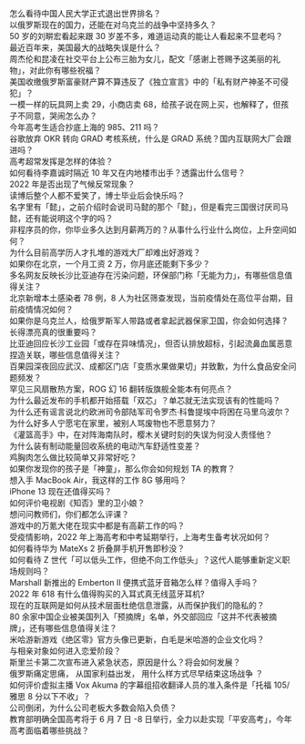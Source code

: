 怎么看待中国人民大学正式退出世界排名？  
以俄罗斯现在的国力，还能在对乌克兰的战争中坚持多久？  
50 岁的刘畊宏看起来跟 30 岁差不多，难道运动真的能让人看起来不显老吗？  
最近百年来，美国最大的战略失误是什么？  
周杰伦和昆凌在社交平台上公布三胎为女儿，配文「感谢上苍赐予这美丽的礼物」，对此你有哪些祝福？  
美国收缴俄罗斯富豪财产算不算违反了《独立宣言》中的「私有财产神圣不可侵犯」？  
一模一样的玩具网上卖 29，小商店卖 68，给孩子说在网上买，也解释了，但孩子不同意，哭闹怎么办？  
今年高考生适合抄底上海的 985、211 吗？  
谷歌放弃 OKR 转向 GRAD 考核系统，什么是 GRAD 系统？国内互联网大厂会跟进吗？  
高考超常发挥是怎样的体验？  
如何看待李嘉诚时隔近 10 年又在内地楼市出手？透露出什么信号？  
2022 年是否出现了气候反常现象？  
读博后整个人都不爱笑了，博士毕业后会快乐吗？  
名字里有「懿」，之前介绍时会说司马懿的那个「懿」，但是看完三国很讨厌司马懿，还有能说明这个字的吗？  
非程序员的你，你毕业多久达到月薪两万的？从事什么行业什么岗位，上升空间如何？  
为什么目前高学历人才扎堆的游戏大厂却难出好游戏？  
如果你在北京，一个月工资 2 万，你月底还能剩下多少？  
多名网友反映长沙比亚迪存在污染问题，环保部门称「无能为力」，有哪些信息值得关注？  
北京新增本土感染者 78 例，8 人为社区筛查发现，当前疫情处在高位平台期，目前疫情情况如何？  
如果你是乌克兰人，给俄罗斯军人带路或者拿起武器保家卫国，你会如何选择？  
长得漂亮真的很重要吗？  
比亚迪回应长沙工业园「或存在异味情况」，但否认排放超标，引起流鼻血属恶意捏造关联，哪些信息值得关注？  
百果园深夜回应武汉、成都区门店「变质水果做果切」并致歉，为什么食品安全问题频发？  
罕见三风扇散热方案，ROG 幻 16 翻转版旗舰全能本有何亮点？  
为什么最近发布的手机都开始搭载「双芯」？单芯就无法实现该有的性能吗？  
为什么还有谣言说北约欧洲司令部陆军司令罗杰·科鲁提埃中将困在马里乌波尔？  
为什么好多人宁愿宅在家里，被别人骂废物也不愿意努力？  
《灌篮高手》中，在对阵海南队时，樱木关键时刻的失误为何没人责怪他？  
为什么装有制动能量回收系统的电动汽车舒适性变差？  
鸡胸肉怎么做比较简单又非常好吃？  
如果你发现你的孩子是「神童」，那么你会如何规划 TA 的教育？  
想入手 MacBook Air，我这样的工作 8G 够用吗？  
iPhone 13 现在还值得买吗？  
如何评价电视剧《知否》里的卫小娘？  
想问问教师们，你们都怎么评课？  
游戏中的万氪大佬在现实中都是有高薪工作的吗？  
受疫情影响，2022 年上海高考和中考延期举行，上海考生备考状况如何？  
如何看待华为 MateXs 2 折叠屏手机开售即秒没？  
如何看待 Z 世代「可以低头工作，但绝不向工作低头」？这代人能够重新定义职场规则吗？  
Marshall 新推出的 Emberton II 便携式蓝牙音箱怎么样？值得入手吗？  
2022 年 618 有什么值得购买的入耳式真无线蓝牙耳机?  
现在的互联网是如何从技术层面杜绝信息泄露，从而保护我们的隐私的？  
80 余家中国企业被美国列入「预摘牌」名单，外交部回应「这并不代表被摘牌」，还有哪些信息值得关注？  
米哈游新游戏《绝区零》官方头像已更新，白毛是米哈游的企业文化吗？  
与相亲对象如何进入恋爱阶段？  
斯里兰卡第二次宣布进入紧急状态，原因是什么？将会如何发展？  
俄罗斯痛定思痛， 从国家利益出发， 用什么样方式尽早结束这场战争 ？  
如何评价虚拟主播 Vox Akuma 的字幕组招收翻译人员的准入条件是「托福 105/ 雅思 8 分以下不收」？  
公司倒闭，为什么公司老板大多数会陷入负债？  
教育部明确全国高考将于 6 月 7 日 -8 日举行，全力以赴实现「平安高考」，今年高考面临着哪些挑战？  
